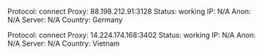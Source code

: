 Protocol: connect
Proxy: 88.198.212.91:3128
Status: working
IP: N/A
Anon: N/A
Server: N/A
Country: Germany

Protocol: connect
Proxy: 14.224.174.168:3402
Status: working
IP: N/A
Anon: N/A
Server: N/A
Country: Vietnam

